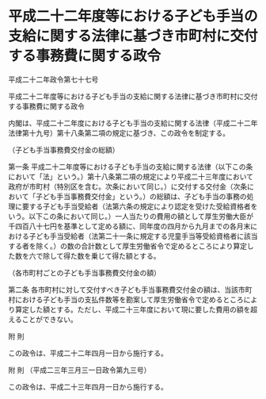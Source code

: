 # 平成二十二年度等における子ども手当の支給に関する法律に基づき市町村に交付する事務費に関する政令

平成二十二年政令第七十七号

平成二十二年度等における子ども手当の支給に関する法律に基づき市町村に交付する事務費に関する政令

内閣は、平成二十二年度における子ども手当の支給に関する法律（平成二十二年法律第十九号）第十八条第二項の規定に基づき、この政令を制定する。

（子ども手当事務費交付金の総額）

第一条 平成二十二年度等における子ども手当の支給に関する法律（以下この条において「法」という。）第十八条第二項の規定により平成二十三年度において政府が市町村（特別区を含む。次条において同じ。）に交付する交付金（次条において「子ども手当事務費交付金」という。）の総額は、子ども手当の事務の処理に要する子ども手当受給者（法第六条の規定により認定を受けた受給資格者をいう。以下この条において同じ。）一人当たりの費用の額として厚生労働大臣が千四百八十七円を基準として定める額に、同年度の四月から九月までの各月末における子ども手当受給者（法第二十一条に規定する児童手当等受給資格者に該当する者を除く。）の数の合計数として厚生労働省令で定めるところにより算定した数を六で除して得た数を乗じて得た額とする。

（各市町村ごとの子ども手当事務費交付金の額）

第二条 各市町村に対して交付すべき子ども手当事務費交付金の額は、当該市町村における子ども手当の支払件数等を勘案して厚生労働省令で定めるところにより算定した額とする。ただし、平成二十三年度において現に要した費用の額を超えることができない。

附 則

この政令は、平成二十二年四月一日から施行する。

附 則 （平成二三年三月三一日政令第九三号）

この政令は、平成二十三年四月一日から施行する。
